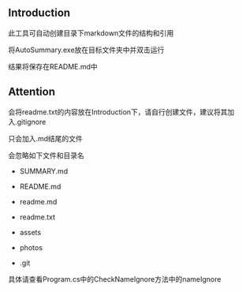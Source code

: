 ## Introduction

此工具可自动创建目录下markdown文件的结构和引用

将AutoSummary.exe放在目标文件夹中并双击运行

结果将保存在README.md中

## Attention

会将readme.txt的内容放在Introduction下，请自行创建文件，建议将其加入.gitignore

只会加入.md结尾的文件

会忽略如下文件和目录名

-   SUMMARY.md

-   README.md

-   readme.md

-   readme.txt

-   assets

-   photos

-   .git

具体请查看Program.cs中的CheckNameIgnore方法中的nameIgnore